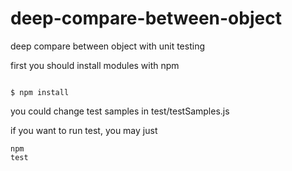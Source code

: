 # deep-compare-between-object
deep compare between object with unit testing

first you should install modules with npm

<pre><code>
$ npm install
</code></pre>

you could change test samples in test/testSamples.js

if you want to run test, you may just<pre><code>npm test</code></pre>